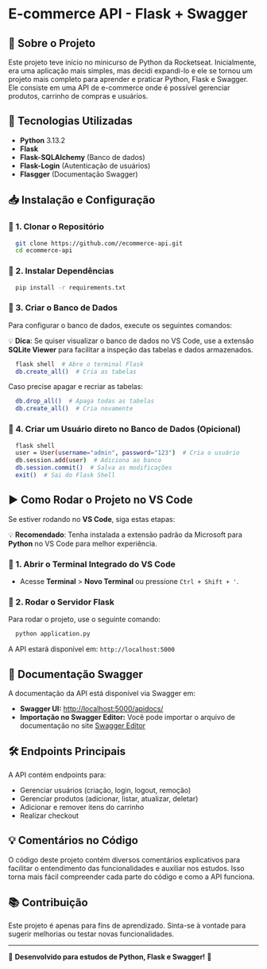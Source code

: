 # E-commerce API - Flask + Swagger

## 📌 Sobre o Projeto

Este projeto teve início no minicurso de Python da Rocketseat. Inicialmente, era uma aplicação mais simples, mas decidi expandi-lo e ele se tornou um projeto mais completo para aprender e praticar Python, Flask e Swagger. Ele consiste em uma API de e-commerce onde é possível gerenciar produtos, carrinho de compras e usuários.

## 🚀 Tecnologias Utilizadas

- **Python** 3.13.2
- **Flask**
- **Flask-SQLAlchemy** (Banco de dados)
- **Flask-Login** (Autenticação de usuários)
- **Flasgger** (Documentação Swagger)

## 📥 Instalação e Configuração

### 🔹 1. Clonar o Repositório

```sh
  git clone https://github.com//ecommerce-api.git
  cd ecommerce-api
```

### 🔹 2. Instalar Dependências

```sh
  pip install -r requirements.txt
```

### 🔹 3. Criar o Banco de Dados

Para configurar o banco de dados, execute os seguintes comandos:

💡 **Dica**: Se quiser visualizar o banco de dados no VS Code, use a extensão **SQLite Viewer** para facilitar a inspeção das tabelas e dados armazenados.

```sh
  flask shell  # Abre o terminal Flask
  db.create_all()  # Cria as tabelas
```

Caso precise apagar e recriar as tabelas:

```sh
  db.drop_all()  # Apaga todas as tabelas
  db.create_all()  # Cria novamente
```

### 🔹 4. Criar um Usuário direto no Banco de Dados (Opicional)

```sh
  flask shell
  user = User(username="admin", password="123")  # Cria o usuário
  db.session.add(user)  # Adiciona ao banco
  db.session.commit()  # Salva as modificações
  exit()  # Sai do Flask Shell
```

## ▶️ Como Rodar o Projeto no VS Code

Se estiver rodando no **VS Code**, siga estas etapas:

💡 **Recomendado**: Tenha instalada a extensão padrão da Microsoft para **Python** no VS Code para melhor experiência.

### 🔹 1. Abrir o Terminal Integrado do VS Code

- Acesse **Terminal** > **Novo Terminal** ou pressione `Ctrl + Shift + '`.

### 🔹 2. Rodar o Servidor Flask

Para rodar o projeto, use o seguinte comando:

```sh
  python application.py
```

A API estará disponível em: `http://localhost:5000`

## 📖 Documentação Swagger

A documentação da API está disponível via Swagger em:

- **Swagger UI:** [http://localhost:5000/apidocs/](http://localhost:5000/apidocs/)
- **Importação no Swagger Editor:** Você pode importar o arquivo de documentação no site [Swagger Editor](https://editor.swagger.io/)

## 🛠 Endpoints Principais

A API contém endpoints para:

- Gerenciar usuários (criação, login, logout, remoção)
- Gerenciar produtos (adicionar, listar, atualizar, deletar)
- Adicionar e remover itens do carrinho
- Realizar checkout

## 💡 Comentários no Código
O código deste projeto contém diversos comentários explicativos para facilitar o entendimento das funcionalidades e auxiliar nos estudos. Isso torna mais fácil compreender cada parte do código e como a API funciona.

## 📚 Contribuição

Este projeto é apenas para fins de aprendizado. Sinta-se à vontade para sugerir melhorias ou testar novas funcionalidades.

---

📌 **Desenvolvido para estudos de Python, Flask e Swagger!** 🚀
